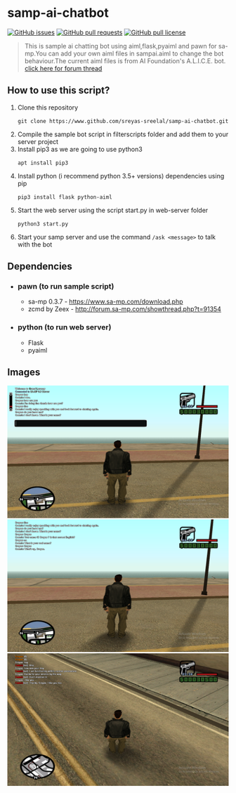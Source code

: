 # samp-ai-chatbot
[![GitHub issues](https://img.shields.io/github/issues/Sreyas-Sreelal/samp-ai-chatbot.svg)]() [![GitHub pull requests](https://img.shields.io/github/issues-pr-raw/sreyas-sreelal/samp-ai-chatbot.svg)]() [![GitHub pull license](https://img.shields.io/github/license/sreyas-sreelal/samp-ai-chatbot.svg)]()
>This is  sample ai chatting bot using aiml,flask,pyaiml and pawn for sa-mp.You can add your own aiml files in sampai.aiml to change the bot behaviour.The current aiml files is from AI Foundation's A.L.I.C.E. bot.
[click here for forum thread](http://forum.sa-mp.com/showthread.php?p=4016115)
## How to use this script?
1. Clone this repository
   ```
   git clone https://www.github.com/sreyas-sreelal/samp-ai-chatbot.git
   ``` 
2. Compile the sample bot script in filterscripts folder and add them to your server project
3. Install pip3 as we are going to use python3
    ```
    apt install pip3
    ```
4. Install python (i recommend python 3.5+ versions) dependencies using pip
    ```
    pip3 install flask python-aiml
    ```
5. Start the web server using the script start.py in web-server folder
    ```
    python3 start.py
    ```
6. Start your samp server and use the command `/ask <message>` to talk with the bot
## Dependencies
* ### pawn (to run sample script)
  * sa-mp 0.3.7  - https://www.sa-mp.com/download.php
  * zcmd by Zeex - http://forum.sa-mp.com/showthread.php?t=91354
* ### python (to run web server)
  * Flask
  * pyaiml
## Images
![alt text](https://github.com/Sreyas-Sreelal/samp-ai-chatbot/blob/master/pics/pic1.png?raw=true "Pic 1")
![alt text](https://github.com/Sreyas-Sreelal/samp-ai-chatbot/blob/master/pics/pic2.png?raw=true "Pic 2")
![alt text](https://github.com/Sreyas-Sreelal/samp-ai-chatbot/blob/master/pics/pic3.png?raw=true "Pic 3")

